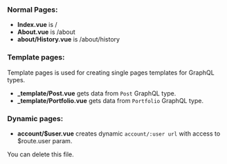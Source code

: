 ### Normal Pages:
- **Index.vue** is /
- **About.vue** is /about
- **about/History.vue** is /about/history

### Template pages:
Template pages is used for creating single pages templates for GraphQL types.
- **_template/Post.vue** gets data from `Post` GraphQL type.
- **_template/Portfolio.vue** gets data from `Portfolio` GraphQL type.
### Dynamic pages:
- **account/$user.vue** creates dynamic `account/:user url` with access to $route.user param.

You can delete this file.